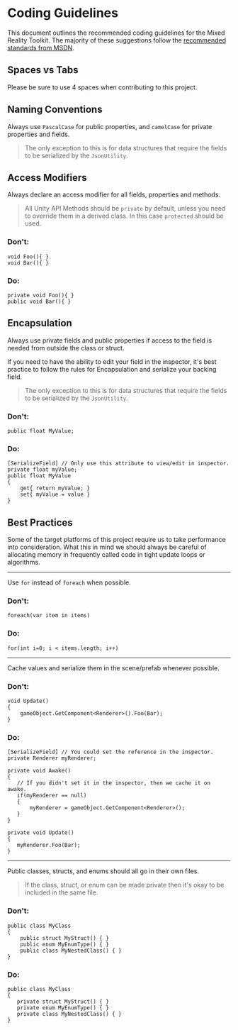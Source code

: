 # Coding Guidelines

This document outlines the recommended coding guidelines for the Mixed Reality Toolkit.  The majority of these suggestions follow the [recommended standards from MSDN](https://docs.microsoft.com/en-us/dotnet/csharp/programming-guide/inside-a-program/coding-conventions).

## Spaces vs Tabs
Please be sure to use 4 spaces when contributing to this project.

## Naming Conventions

Always use `PascalCase` for public properties, and `camelCase` for private properties and fields.
> The only exception to this is for data structures that require the fields to be serialized by the `JsonUtility`.

## Access Modifiers

Always declare an access modifier for all fields, properties and methods.

>All Unity API Methods should be `private` by default, unless you need to override them in a derived class. In this case `protected` should be used.

### Don't:

```
void Foo(){ }
void Bar(){ }
```

### Do:

 ```
private void Foo(){ }
public void Bar(){ }
 ```

## Encapsulation
Always use private fields and public properties if access to the field is needed from outside the class or struct.

If you need to have the ability to edit your field in the inspector, it's best practice to follow the rules for Encapsulation and serialize your backing field.

>The only exception to this is for data structures that require the fields to be serialized by the `JsonUtility`.

### Don't:

```
public float MyValue;
```

### Do:

 ```
 [SerializeField] // Only use this attribute to view/edit in inspector.
 private float myValue;
 public float MyValue
 {
     get{ return myValue; }
     set{ myValue = value }
 }
 ```

## Best Practices
Some of the target platforms of this project require us to take performance into consideration.  What this in mind we should always be careful of allocating memory in frequently called code in tight update loops or algorithms.

---

Use `for` instead of `foreach` when possible.

### Don't:

```
foreach(var item in items)
```

### Do:

 ```
for(int i=0; i < items.length; i++)
 ```

---

Cache values and serialize them in the scene/prefab whenever possible.

### Don't:

```
void Update()
{
    gameObject.GetComponent<Renderer>().Foo(Bar);
}
```

### Do:

 ```
 [SerializeField] // You could set the reference in the inspector.
 private Renderer myRenderer;

private void Awake()
{
    // If you didn't set it in the inspector, then we cache it on awake.
    if(myRenderer == null)
    {
        myRenderer = gameObject.GetComponent<Renderer>();
    }
}

private void Update()
{
    myRenderer.Foo(Bar);
}

 ```

---

Public classes, structs, and enums should all go in their own files.

> If the class, struct, or enum can be made private then it's okay to be included in the same file.

### Don't:

```
public class MyClass
{
    public struct MyStruct() { }
    public enum MyEnumType() { }
    public class MyNestedClass() { }
}
```

### Do:

 ```
public class MyClass
{
    private struct MyStruct() { }
    private enum MyEnumType() { }
    private class MyNestedClass() { }
}
 ```
